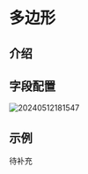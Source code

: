 # 多边形

## 介绍

## 字段配置

![20240512181547](https://static-docs.nocobase.com/20240512181547.png)

## 示例

待补充
